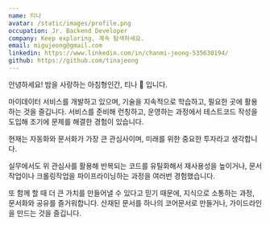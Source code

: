 ```yaml
---
name: 티나
avatar: /static/images/profile.png
occupation: Jr. Backend Developer
company: Keep exploring, 계속 탐색하세요.
email: migujeong@gmail.com
linkedin: https://www.linkedin.com/in/chanmi-jeong-535630194/
github: https://github.com/tinajeong
---
```


안녕하세요! 밤을 사랑하는 아침형인간, 티나 🌝 입니다.  

마이데이터 서비스를 개발하고 있으며, 기술을 지속적으로 학습하고, 필요한 곳에 활용하는 것을 즐깁니다. 서비스를 준비해 런칭하고, 운영하는 과정에서 테스트코드 작성을 도입해 조기에 문제를 해결한 경험이 있습니다.  

현재는 자동화와 문서화가 가장 큰 관심사이며, 미래를 위한 중요한 투자라고 생각합니다.

실무에서도 위 관심사를 활용해 반복되는 코드를 유틸화해서 재사용성을 높이거나, 문서작업이나 크롤링작업을 파이프라이닝하는 과정을 여러번 경험했습니다. 

또 함께 할 때 더 큰 가치를 만들어낼 수 있다고 믿기 때문에, 지식으로 소통하는 과정, 문서화와 공유를 즐거워합니다. 산재된 문서를 하나의 코어문서로 만들거나, 가이드라인을 만드는 것을 즐깁니다.


